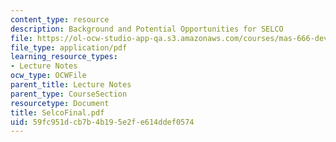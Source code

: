 ```yaml
---
content_type: resource
description: Background and Potential Opportunities for SELCO
file: https://ol-ocw-studio-app-qa.s3.amazonaws.com/courses/mas-666-developmental-entrepreneurship-fall-2003/59fc951dcb7b4b195e2fe614ddef0574_SelcoFinal.pdf
file_type: application/pdf
learning_resource_types:
- Lecture Notes
ocw_type: OCWFile
parent_title: Lecture Notes
parent_type: CourseSection
resourcetype: Document
title: SelcoFinal.pdf
uid: 59fc951d-cb7b-4b19-5e2f-e614ddef0574
---
```

